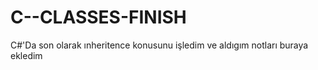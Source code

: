 # C--CLASSES-FINISH
C#'Da son olarak ınheritence konusunu işledim ve aldıgım notları buraya ekledim 
